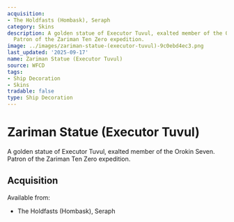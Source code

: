 ```yaml
---
acquisition:
- The Holdfasts (Hombask), Seraph
category: Skins
description: A golden statue of Executor Tuvul, exalted member of the Orokin Seven.
  Patron of the Zariman Ten Zero expedition.
image: ../images/zariman-statue-(executor-tuvul)-9c0ebd4ec3.png
last_updated: '2025-09-17'
name: Zariman Statue (Executor Tuvul)
source: WFCD
tags:
- Ship Decoration
- Skins
tradable: false
type: Ship Decoration
---
```


# Zariman Statue (Executor Tuvul)

A golden statue of Executor Tuvul, exalted member of the Orokin Seven. Patron of the Zariman Ten Zero expedition.

## Acquisition

Available from:
- The Holdfasts (Hombask), Seraph

